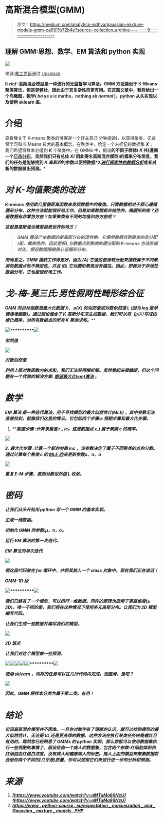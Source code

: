 # 高斯混合模型(GMM)

> 原文：<https://medium.com/analytics-vidhya/gaussian-mixture-models-gmm-ca9911b72b4e?source=collection_archive---------9----------------------->

## 理解 GMM:思想、数学、EM 算法和 python 实现

![](img/b75c50ac2c0389af49b8de05658e15eb.png)

来源:[弗兰克诉](https://unsplash.com/@franckinjapan)通过 [Unsplash](https://unsplash.com/photos/JjGXjESMxOY)

B ***rief* :高斯混合模型是一种流行的无监督学习算法。GMM 方法类似于 K-Means 聚类算法，但是更健壮，因此由于其复杂性而更有用。在这篇文章中，我将给出一个鸟瞰图，数学( *ba* ye *s* ic maths，nothing ab *normal* )，python 从头实现以及使用 sklearn 库。**

# 介绍

查看我关于 K-means 聚类的博客是一个好主意(3 分钟阅读)，以获得聚类、无监督学习和 K-Means 技术的基本概念。在聚类中，给定一个未标记的数据集 ***X*** ，我们希望将样本分组到 ***K*** 个聚类中。在 GMMs 中，假设**的不同子群体( ***K*** 共)遵循一个[正态分布](https://en.wikipedia.org/wiki/Normal_distribution)，虽然我们只有总体 ***X(*** 因此得名高斯混合模型)的概率分布信息。我们的任务是能够找到 ***K*** *高斯的*的参数以便将数据*X[*进行探索性的数据分析*](https://en.wikipedia.org/wiki/Exploratory_data_analysis)**或者对新的数据做出预测。*****

# *****对 K-均值聚类的改进*****

*****K-means 使用欧几里德距离函数来发现数据中的聚类。只要数据相对于质心遵循圆形分布，这种方法就能很好地工作。但是如果数据是非线性的，椭圆形的呢？还是数据有非零协方差？如果聚类有不同的均值和协方差呢？*****

*****这就是高斯混合模型拯救世界的地方！*****

> *****GMM 假设产生数据的是高斯分布的混合物。它使用数据点到聚类的软分配(即，概率性的，因此更好),与数据点到聚类的硬分配的 K-means 方法形成对比，假设数据围绕质心呈圆形分布。*****

*****简而言之，GMM 捕获工作得更好，因为 **(A)** 它通过使用软分配来捕获属于不同聚类的数据点的不确定性，并且 **(B)** 它对圆形聚类没有偏见。因此，即使对于非线性数据分布，它也能很好地工作。*****

# *****戈-梅-莫三氏:男性假两性畸形综合征*****

******GMM* 的目标函数是最大化数据 X、 ***p(X)*** 的*似然值或对数似然值 ***L*** (因为 log 是单调递增函数)。通过假设混合了 ***K*** 高斯分布来生成数据，我们可以将***【p(X)***写成边缘化概率，对所有数据点的所有 ***K*** 聚类求和。******

*****![](img/e793cfd77b73bded1061721b5f8be753.png)**********![](img/889f0f8eb7e4fdbdce4467fb5f510601.png)*****

*****似然值*****

*****![](img/0937274604f8d56835227e41f72deb7b.png)*****

*****对数似然值*****

*****利用上面对数函数内的求和，我们无法获得解析解。虽然看起来很龌龊，但这个问题有一个优雅的解决方案: [***期望最大化(em)算法***](https://en.wikipedia.org/wiki/Expectation–maximization_algorithm) 。*****

# *****数学*****

********EM 算法*** 是一种*迭代*算法，用于寻找*模型的最大似然估计(MLE)* ，其中参数无法直接找到，就像我们这里的情况。它包括两个步骤:e *预期*步骤和*最大化*步骤。*****

1.  ********期望步骤*** :计算隶属值 *r* _ *ic。*这是数据点 *x_i* 属于聚类 *c* 的概率。*****

*****![](img/591b6f5e22a859240577a970c6a05d79.png)*****

*****2. ***最大化步骤*** :计算一个新的参数 *mc* ，该参数决定了属于不同聚类的点的分数。通过计算每个聚类 c 的 [MLE 的](https://stats.stackexchange.com/questions/351549/maximum-likelihood-estimators-multivariate-gaussian)来更新参数μ、π、σ*****

*****![](img/6931c47e9c0362f4e2a1775a33e95393.png)*****

*****重复 E-M 步骤，直到对数似然值 *L* 收敛。*****

# *****密码*****

*****让我们从头开始用 python 写一个 GMM 的基本实现。*****

*****生成一维数据。*****

*****初始化 GMM 的参数:μ，π，σ。*****

*****运行 EM 算法的第一次迭代。*****

*****EM 算法的单次迭代*****

*****![](img/3f7ea392138b10a570fdb5bb002af923.png)*****

*****将这段代码放在 for 循环中，并将其放入一个 class 对象中。现在我们正在谈话！*****

*****GMM-1D 级*****

*****![](img/9dc514400cdb0ba77b581aefff5c131a.png)**********![](img/8785578293bbd36be11257202843e09c.png)*****

*****我们已经有了一个模型，可以运行一维数据。同样的原理也适用于更高维度(≥ 2D)。唯一不同的是，我们将在这种情况下使用多元高斯分布。让我们为 2D 模型编写代码。*****

*****让我们生成一些数据并编写我们的模型。*****

*****![](img/db7e80c9b312abf86e9a6896e9eb91c2.png)*****

*****2D 斑点*****

*****让我们对这个模型做一些预测。*****

*****![](img/d881e589668e7c96ee62ea9c9488f1d1.png)**********![](img/6ca5e6ddeaaaa9ea01cf5872168763ec.png)**********![](img/021c3da9059a6901ec3562d9be8d33b1.png)**********![](img/d99baf14d33321d320e839186e7f46bc.png)**********![](img/07405385995ea302d065c384a25650ec.png)**********![](img/9d62570036f4e575559abcfee4eb6504.png)*****

*****使用 [***sklearn***](https://scikit-learn.org/stable/tutorial/index.html) ，同样的任务可以在几行代码内完成。很圆滑，是吧？*****

*****![](img/90ac5d54c1fe742165ae553a0fcbc52a.png)*****

*****因此，GMM 将样本分类为属于第二类。有用！*****

# *****结论*****

*****实现高斯混合模型并不困难。一旦你对数学有了清晰的认识，就可以找到模型的最大似然估计，无论是 1D 还是更高维的数据。这种方法在执行聚类任务时是健壮且有用的。既然您已经熟悉了 GMMs 的 python 实现，那么您就可以使用数据集执行一些很酷的事情了。假设给你一个病人的数据集，包含两个参数:红细胞体积和红细胞血红蛋白浓度，没有病人和健康病人的标签。插入上面的模型来聚集数据将会给你两个不同的(*几乎是*)质量，你可以使用它们来进行进一步的分析和预测。*****

# *****来源*****

1.  *****[https://www.youtube.com/watch?v=qMTuMa86NzU](https://www.youtube.com/watch?v=qMTuMa86NzU)*****
2.  *****[https://www . python-course . eu/expectation _ maximization _ and _ Gaussian _ mixture _ models . PHP](https://www.python-course.eu/expectation_maximization_and_gaussian_mixture_models.php)*****